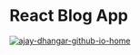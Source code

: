 # React Blog App

<a href="https://ajay-dhangar.github.io/react-blog-app/"><img src="https://github.com/Ajay-Dhangar/react-blog-app/assets/99037494/8c03f927-bea3-426b-b4ec-a91d54dc24c2" alt="ajay-dhangar-github-io-home" /></a>
